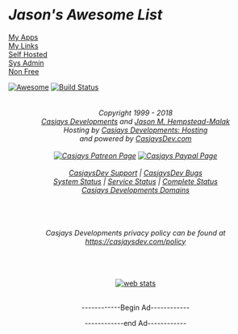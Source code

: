 # ***Jason's Awesome List***  

[My Apps](my-apps.md)  
[My Links](my-links.md)  
[Self Hosted](selfhosted.md)  
[Sys Admin](sysadmin.md)  
[Non Free](non-free.md)  

  

[![Awesome](https://awesome.re/badge.svg)](https://awesome.re) [![Build Status](https://travis-ci.org/casjay/awesome.svg?branch=master)](https://travis-ci.org/casjay/awesome)

<!-- Begin Footer -->
<footer>
<center>
<div>
<center>
<!-- Start of Rocket.Chat Livechat Script -->
<script type="text/javascript">
(function(w, d, s, u) {
        w.RocketChat = function(c) { w.RocketChat._.push(c) }; w.RocketChat._ = []; w.RocketChat.url = u;
            var h = d.getElementsByTagName(s)[0], j = d.createElement(s);
            j.async = true; j.src = 'https://chat.malaks.us/packages/rocketchat_livechat/assets/rocketchat-livechat.min.js?_=201702160944';
                h.parentNode.insertBefore(j, h);
})(window, document, 'script', 'https://chat.malaks.us/livechat');
</script>
<!-- End of Rocket.Chat Livechat Script -->
</center>
<!-- Begin Piwik Tracking Code -->
<script type="text/javascript">
var pkBaseURL = (("https:" == document.location.protocol) ? "https://piwik.casjay.net/" : "http://piwik.casjay.net/");
document.write(unescape("%3Cscript src='" + pkBaseURL + "piwik.js' type='text/javascript'%3E%3C/script%3E"));
</script><script type="text/javascript">
try {
var piwikTracker = Piwik.getTracker(pkBaseURL + "piwik.php", 1);
piwikTracker.trackPageView();
piwikTracker.enableLinkTracking();
} catch( err ) {}
</script><noscript>
<p><img src="https://piwik.casjay.net/piwik.php?idsite=1" class="c1" alt=""></p>
</noscript>
<!-- End Piwik Tracking Code -->

<!-- Begin Google Track -->
<script async src="https://www.googletagmanager.com/gtag/js?id=UA-936146-1"></script>
<script>
  window.dataLayer = window.dataLayer || [];
  function gtag(){dataLayer.push(arguments);}
  gtag('js', new Date());
  gtag('config', 'UA-936146-1');
</script>

<!-- Eng Google Track -->
<!-- Begin EU compliant -->
<link rel="stylesheet" type="text/css" href="https://cdnjs.cloudflare.com/ajax/libs/cookieconsent2/3.0.3/cookieconsent.min.css" />
<script src="https://cdnjs.cloudflare.com/ajax/libs/cookieconsent2/3.0.3/cookieconsent.min.js"></script>
<script>
window.addEventListener("load", function(){
window.cookieconsent.initialise({
  "palette": {
    "popup": {
      "background": "#64386b",
      "text": "#ffcdfd"
    },
    "button": {
      "background": "transparent",
      "text": "#f8a8ff",
      "border": "#f8a8ff"
    }
  },
  "content": {
    "message": "In accordance with the EU GDPR law this message is being displayed. - ",
    "dismiss": "I Agree",
    "link": "CasjaysDev Policy",
    "href": "https://casjay.com/privacy"
  }
})});
</script>
<!-- End EU compliant -->
<!-- Begin Casjays Developments Footer -->
<h6>
Copyright 1999 - 2018<br>
<a href="https://casjay.com" target="_blank">Casjays Developments</a> and <a href="https://casjay.info" target="_blank">Jason M. Hempstead-Malak</a><br>
Hosting by <a href="https://casjay.com/hosting" target="_blank">Casjays Developments: Hosting</a><br>
and powered by <a href="https://casjaysdev.com" target="_blank">CasjaysDev.com</a><br><br>
<a href="https://www.patreon.com/casjay" target="_blank"><img src="https://img.shields.io/badge/patreon-donate-orange.svg" border="0" alt="Casjays Patreon Page"></a> 
<a href="https://www.paypal.me/casjaysdev" target="_blank"><img src="https://img.shields.io/badge/Donate-PayPal-green.svg?casjay@paypal.com" alt="Casjays Paypal Page"></a>
<br><br>
<a href="https://casjay.help" target="_blank">CasjaysDev Support</a> |
<a href="https://bugs.one" target="_blank">CasjaysDev Bugs</a> <br> 
<a href="https://status.casjay.net" target="_blank">System Status</a> |
<a href="https://servers.casjay.net" target="_blank">Service Status</a> | 
<a href="https://status.casjaysdev.com" target="_blank">Complete Status</a> <br>
<a href="https://casjaysdev.com/domains.html" target="_blank">Casjays Developments Domains</a><br><br><br>
<br><br>
Casjays Developments privacy policy can be found at<br>
<a href="https://casjaysdev.com/policy/" target="_blank">https://casjaysdev.com/policy</a><br>
<br>
<br>
</h6>
<!-- End Casjays Developments Footer -->

<!--Begin Statcounter Code -->
<script type="text/javascript">
var sc_project=8585230;
var sc_invisible=0;
var sc_security="ef07ac24";
var scJsHost = (("https:" == document.location.protocol) ?
"https://secure." : "http://www.");
document.write("<sc"+"ript type='text/javascript' src='" +
scJsHost+
"statcounter.com/counter/counter.js'></"+"script>");
</script>
<noscript><div class="statcounter"><a title="web stats"
href="http://statcounter.com/p8585230/summary/?guest=1" target="_blank"><img
class="statcounter"
src="//c.statcounter.com/8585230/0/ef07ac24/0/" alt="web
stats"></a></div></noscript>
<!-- End Statcounter Code -->

<!-- Begin Global Footer -->
<center>
<br>
------------Begin Ad------------<br>
<! -- Begin chitika ad -->
<script type="text/javascript">
  ( function() {
    if (window.CHITIKA === undefined) { window.CHITIKA = { 'units' : [] }; };
    var unit = {"calltype":"async[2]","publisher":"casjay","width":728,"height":90,"sid":"Chitika Default"};
    var placement_id = window.CHITIKA.units.length;
    window.CHITIKA.units.push(unit);
    document.write('<div id="chitikaAdBlock-' + placement_id + '"></div>');
}());
</script>
<script type="text/javascript" src="https://cdn.chitika.net/getads.js" async></script>
<!-- End chitika ad -->

------------end Ad------------<br>
<br>
</center>
<!-- End Global Footer -->

</div>
</center>
</footer>
<!-- End Footer -->

